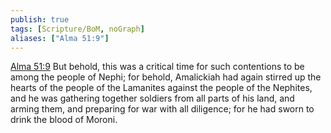 ```yaml
---
publish: true
tags: [Scripture/BoM, noGraph]
aliases: ["Alma 51:9"]
---
```

[Alma 51:9](https://churchofjesuschrist.org/study/scriptures/bofm/alma/51?lang=eng&id=p9#p9) But behold, this was a critical time for such contentions to be among the people of Nephi; for behold, Amalickiah had again stirred up the hearts of the people of the Lamanites against the people of the Nephites, and he was gathering together soldiers from all parts of his land, and arming them, and preparing for war with all diligence; for he had sworn to drink the blood of Moroni.
